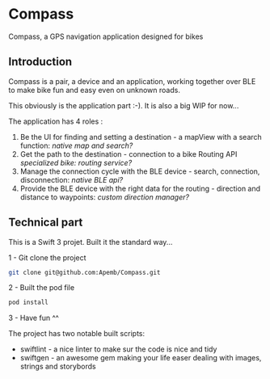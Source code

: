 # Compass
Compass, a GPS navigation application designed for bikes 

## Introduction
Compass is a pair, a device and an application, working together over BLE to make bike fun and easy even on unknown roads.

This obviously is the application part :-). It is also a big WIP for now...

The application has 4 roles :

1. Be the UI for finding and setting a destination - a mapView with a search function: *native map and search?*
2. Get the path to the destination - connection to a bike Routing API *specialized bike: routing service?*
3. Manage the connection cycle with the BLE device - search, connection, disconnection: *native BLE api?*
4. Provide the BLE device with the right data for the routing - direction and distance to waypoints: *custom direction manager?*

## Technical part
This is a Swift 3 projet. Built it the standard way...

1 - Git clone the project
```bash
git clone git@github.com:Apemb/Compass.git
```

2 - Built the pod file
```bash
pod install
```
3 - Have fun ^^

The project has two notable built scripts:
* swiftlint - a nice linter to make sur the code is nice and tidy
* swiftgen - an awesome gem making your life easer dealing with images, strings and storybords  
